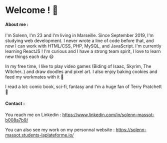 # Welcome ! 👋

#### About me :

I'm Solenn, I'm 23 and I'm living in Marseille.
Since September 2019, I'm studying web development. I never wrote a line of code before that, and now I can work with HTML/CSS, PHP, MySQL, and JavaScript. I'm currently learning ReactJS ! 
I'm curious and I have a strong team spirit, I love to learn new things each day :smiley:

In my free time, I like to play video games (Biding of Isaac, Skyrim, The Witcher..) and draw doodles and pixel art. I also enjoy baking cookies and feed my workmates with it  :cookie:

I read a lot: comic book, sci-fi, fantasy and I'm a huge fan of Terry Pratchett :purple_heart:



#### Contact :

You reach me on Linkedin : https://www.linkedin.com/in/solenn-massot-b008a7b9/


You can also see my work on my personnal website : https://solenn-massot.students-laplateforme.io/
